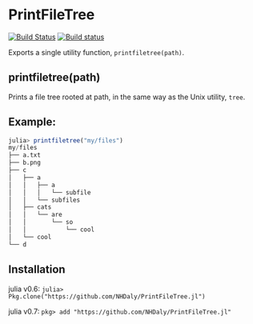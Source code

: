 # PrintFileTree

[![Build Status](https://travis-ci.org/NHDaly/PrintFileTree.jl.svg?branch=master)](https://travis-ci.org/NHDaly/PrintFileTree.jl)
[![Build status](https://ci.appveyor.com/api/projects/status/a2map67trmutdf6s?svg=true)](https://ci.appveyor.com/project/NHDaly/printfiletree-jl)


Exports a single utility function, `printfiletree(path)`.

## printfiletree(path)

Prints a file tree rooted at path, in the same way as the Unix utility, `tree`.

## Example:
```julia
julia> printfiletree("my/files")
my/files
├── a.txt
├── b.png
├── c
│   ├── a
│   │   ├── a
│   │   │   └── subfile
│   │   └── subfiles
│   ├── cats
│   │   └── are
│   │       └── so
│   │           └── cool
│   └── cool
└── d
```

## Installation

julia v0.6: `julia> Pkg.clone("https://github.com/NHDaly/PrintFileTree.jl")`

julia v0.7: `pkg> add "https://github.com/NHDaly/PrintFileTree.jl"`


